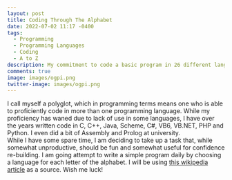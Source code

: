 ```yaml
---
layout: post
title: Coding Through The Alphabet
date: 2022-07-02 11:17 -0400
tags:
  - Programming
  - Programming Languages
  - Coding
  - A to Z
description: My commitment to code a basic program in 26 different languages
comments: true
image: images/ogpi.png
twitter-image: images/ogpi.png
---
```


I call myself a polyglot, which in programming terms means one
who is able to proficiently code in more than one programming language.
While my proficiency has waned due to lack of use in some languages, I have
over the years written code in C, C++, Java, Scheme, C#, VB6, VB.NET, PHP and Python. I even did a bit of Assembly and Prolog at university.
<br/>
While I have some spare time, I am deciding to take up a task that, while somewhat unproductive, should be fun and somewhat useful for confidence re-building. I am going attempt to write a simple program daily by choosing a language for each letter of the alphabet. I will be using [this wikipedia article][wiki] as a source. Wish me luck!

[wiki]: https://en.wikipedia.org/wiki/List_of_programming_languages
